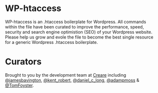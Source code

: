 WP-htaccess
===========

WP-htaccess is an .htaccess boilerplate for Wordpress. All commands within the file have been curated to improve the performance, speed, security and search engine optimistion (SEO) of your Wordpress website. Please help us grow and evole the file to become the best single resource for a generic Wordpress .htaccess boilerplate.


Curators
========

Brought to you by the development team at [Creare](http://www.creare.co.uk/) including [@jamesbavington](https://twitter.com/jamesbavington), [@kent_robert](https://twitter.com/kent_robert), [@daniel_c_long](https://twitter.com/daniel_c_long), [@adampmoss](https://twitter.com/adampmoss) & [@TomFoyster](https://twitter.com/TomFoyster).


